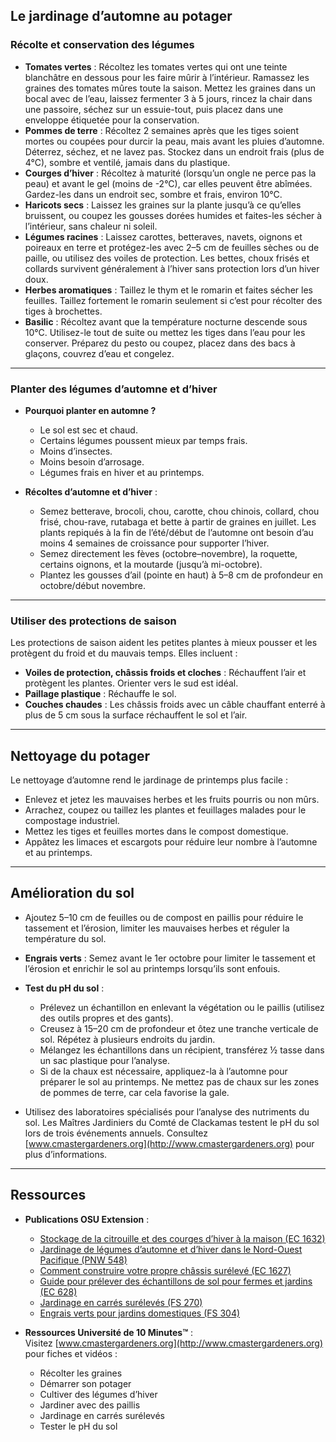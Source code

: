 ## Le jardinage d’automne au potager

### Récolte et conservation des légumes

- **Tomates vertes** : Récoltez les tomates vertes qui ont une teinte blanchâtre en dessous pour les faire mûrir à l’intérieur. Ramassez les graines des tomates mûres toute la saison. Mettez les graines dans un bocal avec de l’eau, laissez fermenter 3 à 5 jours, rincez la chair dans une passoire, séchez sur un essuie-tout, puis placez dans une enveloppe étiquetée pour la conservation.
- **Pommes de terre** : Récoltez 2 semaines après que les tiges soient mortes ou coupées pour durcir la peau, mais avant les pluies d’automne. Déterrez, séchez, et ne lavez pas. Stockez dans un endroit frais (plus de 4°C), sombre et ventilé, jamais dans du plastique.
- **Courges d’hiver** : Récoltez à maturité (lorsqu’un ongle ne perce pas la peau) et avant le gel (moins de -2°C), car elles peuvent être abîmées. Gardez-les dans un endroit sec, sombre et frais, environ 10°C.
- **Haricots secs** : Laissez les graines sur la plante jusqu’à ce qu’elles bruissent, ou coupez les gousses dorées humides et faites-les sécher à l’intérieur, sans chaleur ni soleil.
- **Légumes racines** : Laissez carottes, betteraves, navets, oignons et poireaux en terre et protégez-les avec 2–5 cm de feuilles sèches ou de paille, ou utilisez des voiles de protection. Les bettes, choux frisés et collards survivent généralement à l’hiver sans protection lors d’un hiver doux.
- **Herbes aromatiques** : Taillez le thym et le romarin et faites sécher les feuilles. Taillez fortement le romarin seulement si c’est pour récolter des tiges à brochettes.
- **Basilic** : Récoltez avant que la température nocturne descende sous 10°C. Utilisez-le tout de suite ou mettez les tiges dans l’eau pour les conserver. Préparez du pesto ou coupez, placez dans des bacs à glaçons, couvrez d’eau et congelez.

---

### Planter des légumes d’automne et d’hiver

- **Pourquoi planter en automne ?**
  - Le sol est sec et chaud.
  - Certains légumes poussent mieux par temps frais.
  - Moins d’insectes.
  - Moins besoin d’arrosage.
  - Légumes frais en hiver et au printemps.

- **Récoltes d’automne et d’hiver** :
  - Semez betterave, brocoli, chou, carotte, chou chinois, collard, chou frisé, chou-rave, rutabaga et bette à partir de graines en juillet. Les plants repiqués à la fin de l’été/début de l’automne ont besoin d’au moins 4 semaines de croissance pour supporter l’hiver.
  - Semez directement les fèves (octobre–novembre), la roquette, certains oignons, et la moutarde (jusqu’à mi-octobre).
  - Plantez les gousses d’ail (pointe en haut) à 5–8 cm de profondeur en octobre/début novembre.

---

### Utiliser des protections de saison

Les protections de saison aident les petites plantes à mieux pousser et les protègent du froid et du mauvais temps. Elles incluent :

- **Voiles de protection, châssis froids et cloches** : Réchauffent l’air et protègent les plantes. Orienter vers le sud est idéal.
- **Paillage plastique** : Réchauffe le sol.
- **Couches chaudes** : Les châssis froids avec un câble chauffant enterré à plus de 5 cm sous la surface réchauffent le sol et l’air.

---

## Nettoyage du potager

Le nettoyage d’automne rend le jardinage de printemps plus facile :

- Enlevez et jetez les mauvaises herbes et les fruits pourris ou non mûrs.
- Arrachez, coupez ou taillez les plantes et feuillages malades pour le compostage industriel.
- Mettez les tiges et feuilles mortes dans le compost domestique.
- Appâtez les limaces et escargots pour réduire leur nombre à l’automne et au printemps.

---

## Amélioration du sol

- Ajoutez 5–10 cm de feuilles ou de compost en paillis pour réduire le tassement et l’érosion, limiter les mauvaises herbes et réguler la température du sol.
- **Engrais verts** : Semez avant le 1er octobre pour limiter le tassement et l’érosion et enrichir le sol au printemps lorsqu’ils sont enfouis.
- **Test du pH du sol** :
  - Prélevez un échantillon en enlevant la végétation ou le paillis (utilisez des outils propres et des gants).
  - Creusez à 15–20 cm de profondeur et ôtez une tranche verticale de sol. Répétez à plusieurs endroits du jardin.
  - Mélangez les échantillons dans un récipient, transférez ½ tasse dans un sac plastique pour l’analyse.
  - Si de la chaux est nécessaire, appliquez-la à l’automne pour préparer le sol au printemps. Ne mettez pas de chaux sur les zones de pommes de terre, car cela favorise la gale.

- Utilisez des laboratoires spécialisés pour l’analyse des nutriments du sol. Les Maîtres Jardiniers du Comté de Clackamas testent le pH du sol lors de trois événements annuels. Consultez [www.cmastergardeners.org](http://www.cmastergardeners.org) pour plus d’informations.

---

## Ressources

- **Publications OSU Extension** :
  - [Stockage de la citrouille et des courges d’hiver à la maison (EC 1632)](https://catalog.extension.oregonstate.edu/ec1632)
  - [Jardinage de légumes d’automne et d’hiver dans le Nord-Ouest Pacifique (PNW 548)](https://catalog.extension.oregonstate.edu/pnw548)
  - [Comment construire votre propre châssis surélevé (EC 1627)](https://catalog.extension.oregonstate.edu/ec1627)
  - [Guide pour prélever des échantillons de sol pour fermes et jardins (EC 628)](https://catalog.extension.oregonstate.edu/ec628)
  - [Jardinage en carrés surélevés (FS 270)](https://catalog.extension.oregonstate.edu/fs270)
  - [Engrais verts pour jardins domestiques (FS 304)](https://catalog.extension.oregonstate.edu/fs304)

- **Ressources Université de 10 Minutes™** :  
  Visitez [www.cmastergardeners.org](http://www.cmastergardeners.org) pour fiches et vidéos :
  - Récolter les graines
  - Démarrer son potager
  - Cultiver des légumes d’hiver
  - Jardiner avec des paillis
  - Jardinage en carrés surélevés
  - Tester le pH du sol
